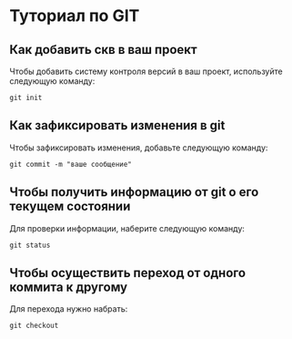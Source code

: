 # Туториал по GIT

## Как добавить скв в ваш проект

Чтобы добавить систему контроля версий в ваш проект, используйте следующую команду:

```
git init

```

## Как зафиксировать изменения в git

Чтобы зафиксировать изменения, добавьте следующую команду: 

```
git commit -m "ваше сообщение"
```

## Чтобы получить информацию от git о его текущем состоянии

Для проверки информации, наберите следующую команду:

```
git status
```

## Чтобы осуществить переход от одного коммита к другому

Для перехода нужно набрать: 

```
git checkout
```

